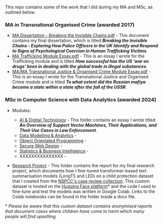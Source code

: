 This repo contains some of the work that I did during my MA and MSc, as outlined below.

### MA in Transnational Organised Crime (awarded 2017)
* [MA Dissertation - Breaking the Invisible Chains.pdf](https://github.com/sc6156/academic-work/blob/main/MA/MA%20Dissertation%20-%20Breaking%20the%20Invisible%20Chains.pdf) - This document contains my final dissertation, which is titled ***Breaking the Invisible Chains - Exploring How Police Officers in the UK Identify and Respond to Signs of Psychological Coercion in Human Trafficking Victims***.
* [MA Trafficking Module Essay.pdf](https://github.com/sc6156/academic-work/blob/main/MA/MA%20Trafficking%20Module%20Essay.pdf) - This is an essay I wrote for the Trafficking module and is titled ***How successful has the US 'war on drugs' been in dealing with the global trade in illegal substances***. 
* [MA/MA Transnational Justice & Organised Crime Module Essay.pdf](https://github.com/sc6156/academic-work/blob/main/MA/MA%20Transnational%20Justice%20%26%20Organised%20Crime%20Module%20Essay.pdf) - This is an essay I wrote for the Transnational Justice and Organised Crime module and is titled ***To what extent did the Russian mafiya become a state within a state after the fall of the USSR***.

### MSc in Computer Science with Data Analytics (awarded 2024)
* Modules:
  * [AI & Digital Technology](https://github.com/sc6156/academic-work/tree/main/MSc/Modules/AI%20%26%20Digital%20Technology) - This folder contains an essay I wrote titled ***An Overview of Support Vector Machines, Their Applications, and Their Use Cases in Law Enforcement***.
  * [Data Modelling & Analytics](https://github.com/sc6156/academic-work/tree/main/MSc/Modules/Data%20Modelling%20%26%20Analytics) -
  * [Object Orientated Programming](https://github.com/sc6156/academic-work/tree/main/MSc/Modules/OOP%20-%20Sokoban) -
  * [Secure Web Design](https://github.com/sc6156/academic-work/tree/main/MSc/Modules/Secure%20Web%20Design%20-%20Coorie) -
  * [Statistics & Business Intelligence](https://github.com/sc6156/academic-work/tree/main/MSc/Modules/Statistics%20%26%20Business%20Intelligence) -
  * XXXXXXXXXXXXXXX -
    
* [Research Project](https://github.com/sc6156/academic-work/tree/main/MSc/Research%20Project) - This folder contains the report for my final research project, which documents how I fine-tuned transformer-based text summarisation models (LongT5 and LED) on a child protection dataset that I created from the [NSPCC's case review collection](https://learning.nspcc.org.uk/case-reviews/national-case-review-repository). This custom dataset is hosted on the [Hugging Face platform](https://huggingface.co/datasets/scott156/NSPCC_dataset)* and the code I used to fine-tune and test the models was written in Google Colab. Links to the Colab notebooks can be found in the folder inside a docx file.

\* *Please be aware that this custom dataset contains anonymised reports that document cases where children have come to harm which many people will find upsetting.*
